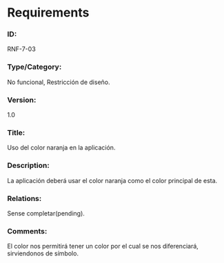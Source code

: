 # Requirements

### ID: 
RNF-7-03

### Type/Category:
No funcional, Restricción de diseño.

### Version:
1.0

### Title: 
Uso del color naranja en la aplicación.

### Description: 
La aplicación deberá usar el color naranja como el color principal de esta.
### Relations: 
Sense completar(pending).

### Comments: 
El color nos permitirá tener un color por el cual se nos diferenciará, sirviendonos de símbolo.
